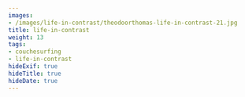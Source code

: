 ```yaml
---
images:
- /images/life-in-contrast/theodoorthomas-life-in-contrast-21.jpg
title: life-in-contrast
weight: 13
tags:
- couchesurfing
- life-in-contrast
hideExif: true
hideTitle: true
hideDate: true
---
```


